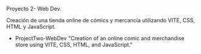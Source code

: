 Proyecto 2- Web Dev.

Creación de una tienda online de cómics y mercancía utilizando VITE, CSS, HTML y JavaScript.

- ProjectTwo-WebDev
  "Creation of an online comic and merchandise store using VITE, CSS, HTML, and JavaScript."
